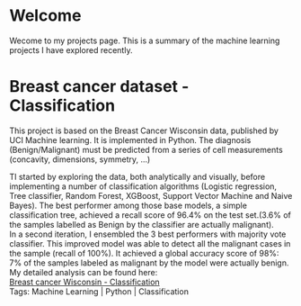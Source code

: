 # Welcome
<body>
 Wecome to my projects page. This is a summary of the machine learning projects I have explored recently.  
<h1>Breast cancer dataset - Classification</h1>
<p>This project is based on the Breast Cancer Wisconsin data, published by UCI Machine learning. It is implemented in Python. The diagnosis (Benign/Malignant) must be predicted from a series of cell measurements (concavity, dimensions, symmetry, ...)</p>

<p>TI started by exploring the data, both analytically and visually, before implementing a number of classification algorithms (Logistic regression, Tree classifier, Random Forest, XGBoost, Support Vector Machine and Naive Bayes). The best performer among those base models, a simple classification tree, achieved a recall score of 96.4%  on the test set.(3.6% of the samples labelled as Benign by the classifier are actually malignant).
<br />
In a second iteration, I ensembled the 3 best performers with majority vote classifier. This improved model was able to detect all the malignant cases in the sample (recall of 100%). It achieved a global accuracy score of 98%: 7% of the samples labeled as malignant by the model were actually benign.
<br />
My detailed analysis can be found here: 
<br />
<a href="final.html" title="final.html">Breast cancer Wisconsin - Classification</a>
<br />
  Tags: Machine Learning | Python | Classification</p>
<body/>
